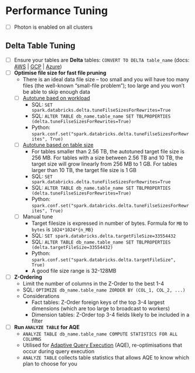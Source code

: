 # Performance Tuning

- [ ] Photon is enabled on all clusters

## Delta Table Tuning
- [ ] Ensure your tables are **Delta** tables: `CONVERT TO DELTA table_name` (docs: [AWS](https://docs.databricks.com/delta/porting.html#convert-to-delta-table) | [GCP](https://docs.gcp.databricks.com/delta/porting.html#convert-to-delta-table) | [Azure](https://docs.microsoft.com/en-gb/azure/databricks/delta/porting#convert-to-delta-table))
- [ ] **Optimise file size for fast file pruning**
    - There is an ideal data file size – too small and you will have too many files (the well-known “small-file problem”); too large and you won’t be able to skip enough data
    - [ ] [Autotune baed on workload](https://docs.databricks.com/delta/optimizations/file-mgmt.html#autotune-based-on-workload)
        - SQL: `SET spark.databricks.delta.tuneFilseSizesForRewrites=True`
        - SQL: `ALTER TABLE db_name.table_name SET TBLPROPERTIES (delta.tuneFilseSizesForRewrites=True)`
        - Python: `spark.conf.set("spark.databricks.delta.tuneFilseSizesForRewrites", True)`
    - [ ] [Autotune based on table size](https://docs.databricks.com/delta/optimizations/file-mgmt.html#autotune-based-on-table-size)
        - For tables smaller than 2.56 TB, the autotuned target file size is 256 MB. For tables with a size between 2.56 TB and 10 TB, the target size will grow linearly from 256 MB to 1 GB. For tables larger than 10 TB, the target file size is 1 GB
        - SQL: `SET spark.databricks.delta.tuneFilseSizesForRewrites=True`
        - SQL: `ALTER TABLE db_name.table_name SET TBLPROPERTIES (delta.tuneFilseSizesForRewrites=True)`
        - Python: `spark.conf.set("spark.databricks.delta.tuneFilseSizesForRewrites", True)`
    - [ ] Manual tune
        - Target filesize is expressed in number of bytes. Formula for `MB` to `bytes` is `1024*1024*{n_MB}`
        - SQL: `SET spark.databricks.delta.targetFileSize=33554432`
        - SQL: `ALTER TABLE db_name.table_name SET TBLPROPERTIES (delta.targetFileSize=33554432)`
        - Python: `spark.conf.set("spark.databricks.delta.targetFileSize", True)`
        - A good file size range is 32-128MB
- [ ] **Z-Ordering**
    - Limit the number of columns in the Z-Order to the best 1-4
    - SQL: `OPTIMIZE db_name.table_name ZORDER BY (COL_1, COL_2, ...)`
    - Considerations
        - Fact tables: Z-Order foreign keys of the top 3-4 largest dimensions (which are too large to broadcast to workers)
        - Dimension tables: Z-Order top 3-4 fields likely to be included in a filter
- [ ] **Run `ANALYZE TABLE` for AQE**
    - `ANALYZE TABLE db_name.table_name COMPUTE STATISTICS FOR ALL COLUMNS`
    - Utilised for [Adaptive Query Execution](https://docs.databricks.com/spark/latest/spark-sql/aqe.html) (AQE), re-optimisations that occur during query execution
    - `ANALYZE TABLE` collects table statistics that allows AQE to know which plan to choose for you